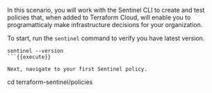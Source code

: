 In this scenario, you will work with the Sentinel CLI to create and test policies that, when added to Terraform Cloud, will enable you to programatticaly make infrastructure decisions for your organization.

To start, run the `sentinel` command to verify you have latest version.

```
sentinel --version
```{{execute}}

Next, navigate to your first Sentinel policy.

```
cd terraform-sentinel/policies
```{{execute}}